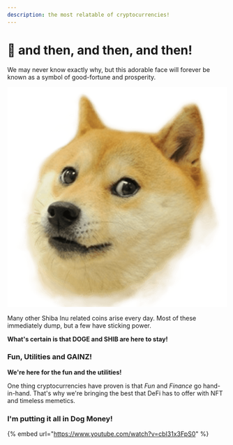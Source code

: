```yaml
---
description: the most relatable of cryptocurrencies!
---
```


# 🤑 and then, and then, and then!

We may never know exactly why, but this adorable face will forever be known as a symbol of good-fortune and prosperity.&#x20;

![This face inspired the birth of a million shitcoins! ](<../.gitbook/assets/image (4) (1).png>)

Many other Shiba Inu related coins arise every day. Most of these immediately dump, but a few have sticking power.&#x20;

**What's certain is that DOGE and SHIB are here to stay!**

### Fun, Utilities and GAINZ!

**We're here for the fun and the utilities!**

One thing cryptocurrencies have proven is that _Fun_ and _Finance_ go hand-in-hand. That's why we're bringing the best that DeFi has to offer with NFT and timeless memetics.&#x20;

### I'm putting it all in Dog Money!

{% embed url="https://www.youtube.com/watch?v=cbI31x3FpS0" %}
